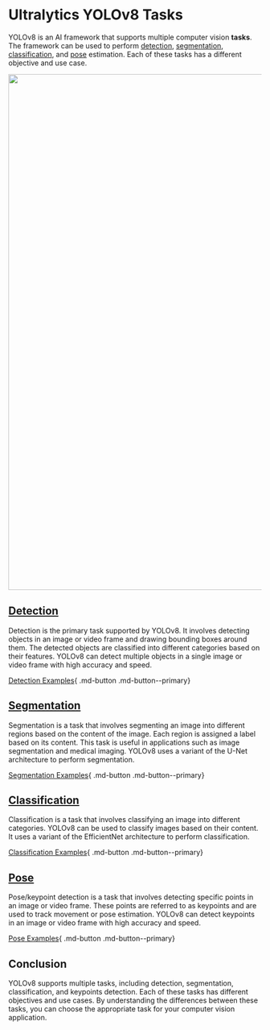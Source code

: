 # Ultralytics YOLOv8 Tasks

YOLOv8 is an AI framework that supports multiple computer vision **tasks**. The framework can be used to
perform [detection](detect.md), [segmentation](segment.md), [classification](classify.md),
and [pose](pose.md) estimation. Each of these tasks has a different objective and use case.

<img width="1024" src="https://user-images.githubusercontent.com/26833433/212094133-6bb8c21c-3d47-41df-a512-81c5931054ae.png">

## [Detection](detect.md)

Detection is the primary task supported by YOLOv8. It involves detecting objects in an image or video frame and drawing
bounding boxes around them. The detected objects are classified into different categories based on their features.
YOLOv8 can detect multiple objects in a single image or video frame with high accuracy and speed.

[Detection Examples](detect.md){ .md-button .md-button--primary}

## [Segmentation](segment.md)

Segmentation is a task that involves segmenting an image into different regions based on the content of the image. Each
region is assigned a label based on its content. This task is useful in applications such as image segmentation and
medical imaging. YOLOv8 uses a variant of the U-Net architecture to perform segmentation.

[Segmentation Examples](segment.md){ .md-button .md-button--primary}

## [Classification](classify.md)

Classification is a task that involves classifying an image into different categories. YOLOv8 can be used to classify
images based on their content. It uses a variant of the EfficientNet architecture to perform classification.

[Classification Examples](classify.md){ .md-button .md-button--primary}

## [Pose](pose.md)

Pose/keypoint detection is a task that involves detecting specific points in an image or video frame. These points are 
referred to as keypoints and are used to track movement or pose estimation. YOLOv8 can detect keypoints in an image or
video frame with high accuracy and speed.

[Pose Examples](pose.md){ .md-button .md-button--primary}

## Conclusion

YOLOv8 supports multiple tasks, including detection, segmentation, classification, and keypoints detection. Each of
these tasks has different objectives and use cases. By understanding the differences between these tasks, you can choose
the appropriate task for your computer vision application.